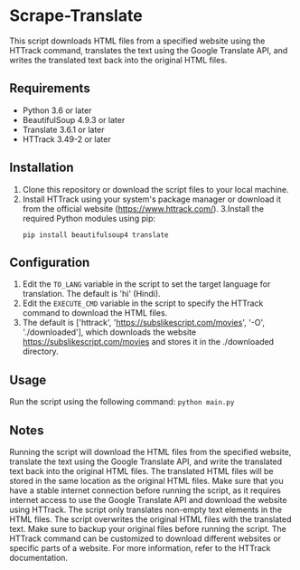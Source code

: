 # Scrape-Translate
This script downloads HTML files from a specified website using the HTTrack command,
translates the text using the Google Translate API,
and writes the translated text back into the original HTML files.

## Requirements
- Python 3.6 or later
- BeautifulSoup 4.9.3 or later
- Translate 3.6.1 or later
- HTTrack 3.49-2 or later
## Installation
1. Clone this repository or download the script files to your local machine.	
2. Install HTTrack using your system's package manager or download it from the official website (https://www.httrack.com/).
3.Install the required Python modules using pip:
	```
	pip install beautifulsoup4 translate
	```
## Configuration
1. Edit the `TO_LANG` variable in the script to set the target language for translation. The default is 'hi' (Hindi).
2. Edit the `EXECUTE_CMD` variable in the script to specify the HTTrack command to download the HTML files.
3. The default is ['httrack', 'https://subslikescript.com/movies', '-O', './downloaded'], which downloads the website https://subslikescript.com/movies and stores it in the ./downloaded directory.
## Usage
Run the script using the following command:
	```
	python main.py
	``` 
## Notes
Running the script will download the HTML files from the specified website, translate the text using the Google Translate API, and write the
translated text back into the original HTML files.
The translated HTML files will be stored in the same location as the original HTML files.
Make sure that you have a stable internet connection before running the script, as it requires internet access to use the Google Translate API
and download the website using HTTrack.
The script only translates non-empty text elements in the HTML files. The script overwrites the original HTML files with the translated text.
Make sure to backup your original files before running the script.
The HTTrack command can be customized to download different websites or specific parts of a website. For more information, refer to the HTTrack
documentation.
